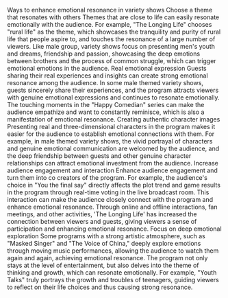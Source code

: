 Ways to enhance emotional resonance in variety shows
Choose a theme that resonates with others
Themes that are close to life can easily resonate emotionally with the audience. For example, "The Longing Life" chooses "rural life" as the theme, which showcases the tranquility and purity of rural life that people aspire to, and touches the resonance of a large number of viewers.
Like male group, variety shows focus on presenting men's youth and dreams, friendship and passion, showcasing the deep emotions between brothers and the process of common struggle, which can trigger emotional emotions in the audience.
Real emotional expression
Guests sharing their real experiences and insights can create strong emotional resonance among the audience. In some male themed variety shows, guests sincerely share their experiences, and the program attracts viewers with genuine emotional expressions and continues to resonate emotionally.
The touching moments in the "Happy Comedian" series can make the audience empathize and want to constantly reminisce, which is also a manifestation of emotional resonance.
Creating authentic character images
Presenting real and three-dimensional characters in the program makes it easier for the audience to establish emotional connections with them. For example, in male themed variety shows, the vivid portrayal of characters and genuine emotional communication are welcomed by the audience, and the deep friendship between guests and other genuine character relationships can attract emotional investment from the audience.
Increase audience engagement and interaction
Enhance audience engagement and turn them into co creators of the program. For example, the audience's choice in "You the final say" directly affects the plot trend and game results in the program through real-time voting in the live broadcast room. This interaction can make the audience closely connect with the program and enhance emotional resonance.
Through online and offline interactions, fan meetings, and other activities, 'The Longing Life' has increased the connection between viewers and guests, giving viewers a sense of participation and enhancing emotional resonance.
Focus on deep emotional exploration
Some programs with a strong artistic atmosphere, such as "Masked Singer" and "The Voice of China," deeply explore emotions through moving music performances, allowing the audience to watch them again and again, achieving emotional resonance.
The program not only stays at the level of entertainment, but also delves into the theme of thinking and growth, which can resonate emotionally. For example, "Youth Talks" truly portrays the growth and troubles of teenagers, guiding viewers to reflect on their life choices and thus causing strong resonance.
